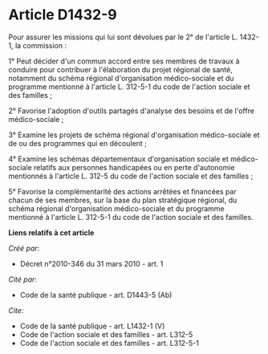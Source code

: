 # Article D1432-9

Pour assurer les missions qui lui sont dévolues par le 2° de l'article L. 1432-1, la commission : 

1° Peut décider d'un commun accord entre ses membres de travaux à conduire pour contribuer à l'élaboration du projet régional
de santé, notamment du schéma régional d'organisation médico-sociale et du programme mentionné à l'article L. 312-5-1 du code
de l'action sociale et des familles ; 

2° Favorise l'adoption d'outils partagés d'analyse des besoins et de l'offre médico-sociale ; 

3° Examine les projets de schéma régional d'organisation médico-sociale et de ou des programmes qui en découlent ; 

4° Examine les schémas départementaux d'organisation sociale et médico-sociale relatifs aux personnes handicapées ou en perte
d'autonomie mentionnés à l'article L. 312-5 du code de l'action sociale et des familles ; 

5° Favorise la complémentarité des actions arrêtées et financées par chacun de ses membres, sur la base du plan stratégique
régional, du schéma régional d'organisation médico-sociale et du programme mentionné à l'article L. 312-5-1 du code de
l'action sociale et des familles.

**Liens relatifs à cet article**

_Créé par_:

  - Décret n°2010-346 du 31 mars 2010 - art. 1

_Cité par_:

  - Code de la santé publique - art. D1443-5 (Ab)

_Cite_:

  - Code de la santé publique - art. L1432-1 (V)
  - Code de l'action sociale et des familles - art. L312-5
  - Code de l'action sociale et des familles - art. L312-5-1
